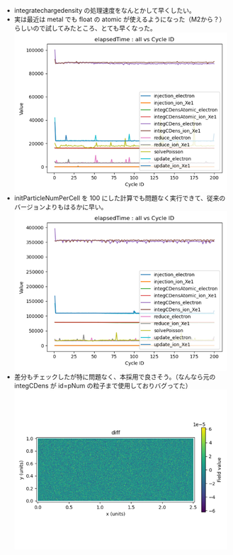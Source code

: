 - integratechargedensity の処理速度をなんとかして早くしたい。
- 実は最近は metal でも float の atomic が使えるようになった（M2から？）らしいので試してみたところ、とても早くなった。
<br>![](time_all.png)
- initParticleNumPerCell を 100 にした計算でも問題なく実行できて、従来のバージョンよりもはるかに早い。
<br>![](time_large.png)
- 差分もチェックしたが特に問題なく、本採用で良さそう。（なんなら元の integCDens が id=pNum の粒子まで使用しておりバグってた）
<br>![](diff_org_vs_atomic.png)